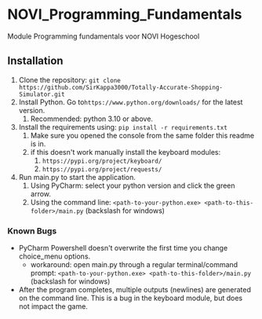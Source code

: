 # NOVI_Programming_Fundamentals
Module Programming fundamentals voor NOVI Hogeschool

## Installation
1. Clone the repository: ```git clone https://github.com/SirKappa3000/Totally-Accurate-Shopping-Simulator.git``` 
2. Install Python. Go to```https://www.python.org/downloads/``` for the latest version.
   1. Recommended: python 3.10 or above.
3. Install the requirements using: ```pip install -r requirements.txt```
   1. Make sure you opened the console from the same folder this readme is in.
   2. if this doesn't work manually install the keyboard modules:
      1. ```https://pypi.org/project/keyboard/```
      2. ```https://pypi.org/project/requests/```
4. Run main.py to start the application.
   1. Using PyCharm: select your python version and click the green arrow.
   2. Using the command line: ```<path-to-your-python.exe> <path-to-this-folder>/main.py```  (backslash for windows)

### Known Bugs
* PyCharm Powershell doesn't overwrite the first time you change choice_menu options.
  * workaround: open main.py through a regular terminal/command prompt:
    ```<path-to-your-python.exe> <path-to-this-folder>/main.py``` (backslash for windows)
* After the program completes, multiple outputs (newlines) are generated on the command line. 
This is a bug in the keyboard module, but does not impact the game.
